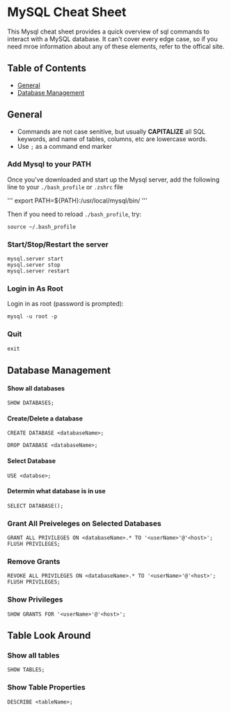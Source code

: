 # MySQL Cheat Sheet

This Mysql cheat sheet provides a quick overview of sql commands to interact with a MySQL database. It can't cover every edge case, so if you need mroe information about any of these elements, refer to the offical site.

## Table of Contents

-   [General](#General)
-   [Database Management](#Database-Management)

## General

-   Commands are not case senitive, but usually **CAPITALIZE** all SQL keywords, and name of tables, columns, etc are lowercase words.
-   Use `;` as a command end marker

### Add Mysql to your PATH

Once you've downloaded and start up the Mysql server, add the following line to your `./bash_profile` or `.zshrc` file

'''
export PATH=\${PATH}:/usr/local/mysql/bin/
'''

Then if you need to reload `./bash_profile`, try:

```
source ~/.bash_profile
```

### Start/Stop/Restart the server

```
mysql.server start
mysql.server stop
mysql.server restart
```

### Login in As Root

Login in as root (password is prompted):

```
mysql -u root -p
```

### Quit

```sql
exit
```

## Database Management

#### Show all databases

```mysql
SHOW DATABASES;
```

#### Create/Delete a database

```mysql
CREATE DATABASE <databaseName>;

DROP DATABASE <databaseName>;
```

#### Select Database

```mysql
USE <databse>;
```

#### Determin what database is in use

```myqsl
SELECT DATABASE();
```

### Grant All Preiveleges on Selected Databases

```mysql
GRANT ALL PRIVILEGES ON <databaseName>.* TO '<userName>'@'<host>';
FLUSH PRIVILEGES;
```

### Remove Grants

```mysql
REVOKE ALL PRIVILEGES ON <databaseName>.* TO '<userName>'@'<host>';
FLUSH PRIVILEGES;
```

### Show Privileges

```mysql
SHOW GRANTS FOR '<userName>'@'<host>';
```

## Table Look Around

### Show all tables

```mysql
SHOW TABLES;
```

### Show Table Properties

```mysql
DESCRIBE <tableName>;
```
